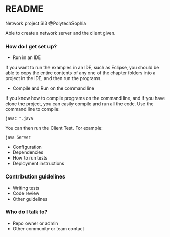 # README #

Network project SI3 @PolytechSophia

Able to create a network server and the client given.

### How do I get set up? ###

* Run in an IDE

If you want to run the examples in an IDE, such as Eclipse, you should
be able to copy the entire contents of any one of the chapter folders
into a project in the IDE, and then run the programs.

* Compile and Run on the command line

If you know how to compile programs on the command line, and if you have
clone the project, you can easily compile and run all the code.
Use the command line to compile:

	javac *.java

You can then run the Client Test.
For example:

	java Server

* Configuration
* Dependencies
* How to run tests
* Deployment instructions

### Contribution guidelines ###

* Writing tests
* Code review
* Other guidelines

### Who do I talk to? ###

* Repo owner or admin
* Other community or team contact